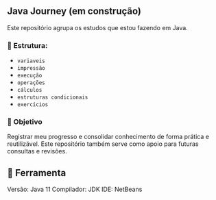 ## Java Journey (em construção)

Este repositório agrupa os estudos que estou fazendo em Java.
### 📁 Estrutura:

- `variaveis`
- `impressão`
- `execução`
- `operações`
- `cálculos`
- `estruturas condicionais`
- `exercícios`
  
### 📌 Objetivo

Registrar meu progresso e consolidar conhecimento de forma prática e reutilizável. Este repositório também serve como apoio para futuras consultas e revisões.

## 🔧 Ferramenta
Versão: Java 11
Compilador: JDK
IDE: NetBeans
